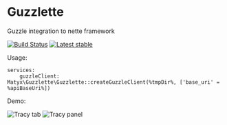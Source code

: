 # Guzzlette
Guzzle integration to nette framework

[![Build Status](https://travis-ci.org/matyx/Guzzlette.svg?branch=master)](https://travis-ci.org/matyx/Guzzlette)
[![Latest stable](https://img.shields.io/packagist/v/matyx/guzzlette.svg)](https://packagist.org/packages/matyx/guzzlette)


Usage:

```
services:
	guzzleClient: Matyx\Guzzlette\Guzzlette::createGuzzleClient(%tmpDir%, ['base_uri' = %apiBaseUri%])
```


Demo:

![Tracy tab](https://raw.githubusercontent.com/matyx/Guzzlette/master/docs/guzzleta-tab.png?token=AHlnAZmc1MSg4bMnZ8u2bpr4Aawt3sfKks5XK5JrwA%3D%3D)
![Tracy panel](https://raw.githubusercontent.com/matyx/Guzzlette/master/docs/guzzlete-panel.png?token=AHlnAUE7Eh0ZHL9uHyQ-d9hmE-fFK7zbks5XK5KQwA%3D%3D)
